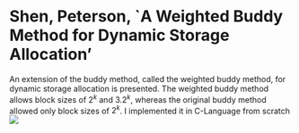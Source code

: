 # Shen, Peterson, `A Weighted Buddy Method for Dynamic Storage Allocation’
An extension of the buddy method, called the weighted
buddy method, for dynamic storage allocation is presented. The weighted buddy method allows block sizes of $2^k$ and $3.2^k$, whereas the original buddy method allowed only block sizes of $2^k$. I implemented it in C-Language from scratch
<img src="https://latex.codecogs.com/gif.latex?P(s | O_t )=\text { Probability of a sensor reading value when sleep onset is observed at a time bin } t " />

